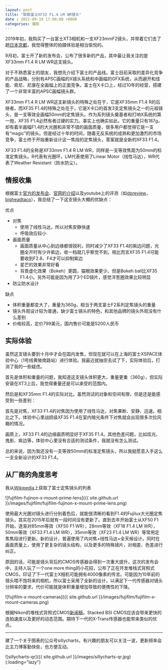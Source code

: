 ```yaml
---
layout: post
title: "聊聊富士XF33 F1.4 LM WR镜头"
date : 2021-09-19 17:00:00 +8000
categories: 摄影
---
```


2019年初，我购买了一台富士XT3相机和一支XF23mmF2镜头，并带着它们去了趟[日本京都](https://pprollingstar.com/Kyoto-Trip.html)，我觉得整体的拍摄体验是相当愉悦的。

9月初，富士开了新的发布会，公布了很多新的产品，其中最让我关注的是XF33mm F1.4 R LM WR这支镜头。

对于不熟悉富士的朋友，我想先介绍下富士的产品线。富士目前采取的差异化竞争的产品战略，分别有APSC画幅的X镜头系统和中画幅的GFX系统，从而避开和佳能、索尼、尼康在全画幅上的正面竞争。富士在X卡口上，经过10年的经营，搭建了一个非常丰富的APSC画幅镜头群。

XF33mm F1.4 R LM WR这支新镜头的特殊之处在于，它是XF35mm F1.4 R的后继者。而XF35 F1.4的特殊之处在于，它是X卡口的首发3支定焦镜头之一的元祖镜头，是一支等效全画幅50mm的定焦镜头。作为系列镜头奠基者和打响X系统的第一炮，XF35 F1.4必然有者过硬的实力。事实上也确实如此，它的重量只有187g，却有着半画幅F1.4的大光圈和非常不错的画面质量，很多用户都觉得它是一支有“magic”的镜头。但是经过十年的时间，随着无反系统的成熟和更加激烈的市场竞争，富士终于开始重新设计这一焦段的定焦镜头，答案就是全新的XF33 F1.4。

XF33 F1.4的全称是XF33mm F1.4 R LM WR，同样是一支等效焦距为50mm的标准定焦镜头。R代表有光圈环，LM代表使用了Linear Motor（线性马达），WR代表了Weather Resistant（防水防尘）。

## 情报收集

根据富士[官方的发布会](https://www.youtube.com/watch?v=3Bd8Oy4DDCA)、[官网的介绍](https://fujifilm-x.com/zh-cn/products/lenses/xf33mmf14-r-lm-wr/)以及youtube上的评测（如[dpreview](https://www.youtube.com/watch?v=pZVvpD0fUX4)，[bigheadtaco](https://www.youtube.com/watch?v=B4sxeIjg1jc)），我总结了一下这支镜头大概的优缺点：

优点

- 对焦
  - 使用了线性马达，所以对焦安静快速
  - 呼吸效应较小
- 画面质量
  - 画面质量从中心到边缘都很锐利，同时减少了XF33 F1.4的紫边问题，光圈全开时有少许紫边，收一档就几乎察觉不到，相比而言XF35 F1.4可能要收到F2.8、F4才可以抑制紫边
  - 星芒的效果非常好看
  - 背景虚化效果（Bokeh）更圆，猫眼效果更少。但是Bokeh ball比XF35 F1.4小。另外可能是因为用了3个ED镜片，感觉洋葱圈效果比较明显
- 防尘防水设计

缺点

- 体积重量都变大了，重量为360g，相当于两支富士F2系列定焦镜头的重量
- 镜头外观设计较为普通，缺少富士镜头的特色，和其他品牌的镜头外观没有什么差别
- 价格较高，定价799美元，国内售价可能是5200人民币

## 实际体验

虽然这支镜头要到十月中才会在国内发售，但现在就可以在上海的富士XSPACE体验中心（1号线黄陂南路站）进行体验。我最近就抽空去试了下，实际体验后，打消了我的一些疑虑。

首先是体积和重量的问题，我知道这支镜头体积更大，重量更重（360g），但实际安装在XT3上后，我觉得重量还是可以承受的范围内。

然后是和XF35mm F1.4的实际对比。虽然测试的对象和空间有限，但是还是能感受到一些差别：

首先是对焦，XF33 F1.4的对焦因为使用了线性马达，对焦果断、安静、迅速。相比之下。体验中心里战损级XF35 F1.4在室内暗光条件下对焦就会出现很多次拉风箱的情况。

画质上，XF33 F1.4的边缘画质明显好于XF35 F1.4。其他色差问题，比如炫光、鬼影、紫边等，体验中心里没有合适的测试条件，我就没有怎么测试。

总的来说，因为我还没有一支等效50mm的标准定焦镜头，所以我挺愿意入手这么一支全新设计的XF33 F1.4。

## 从厂商的角度思考

我从[Wikipedia](https://en.wikipedia.org/wiki/Fujifilm_X-mount)上获取了富士定焦镜头的列表

![fujifilm-fujinon-x-mount-prime-lens]({{ site.github.url }}/images/fujifilm/fujifilm-fujinon-x-mount-prime-lens.png)

使用最大光圈对镜头进行分别着色后，就能很清晰的看到F1.4的Fujilux大光圈定焦镜头，其实在2015年后就有一段时间没有更新了。直到去年开始富士从XF50 F1开始，逐渐对85mm等效（XF50 F1 WR），28mm等效（XF18 F1.4 LM WR），50mm等效（XF33 F1.4 LM WR），35mm等效（XF23 F1.4 LM WR）等常用定焦焦段进行更新。新的设计，普遍使用了内对焦+线性马达+全天候设计。同时在画面质量上，使用了更复杂的镜头结构，以及更多的特殊镜片，对相差、色差进行纠正。

原因的话，可能是镜头背后的CMOS传感器会得到一次重大提升。这次的发布会中，主持人玩了一个one more thing的小花招，公布了正在开发堆栈式背照式CMOS，印证了下一代富士X相机可能拥有4000像素的传言。可能因为10年前的镜头喂不饱将来的相机，所以富士采用了全新的设计，以满足下一代传感器对镜头分辨率的要求，代价可能就是体积重量增加导致的便携性的下降。

![fujifilm-x-mount-cameras]({{ site.github.url }}/images/fujifilm/fujifilm-x-mount-cameras.png)

根据Nikon的堆栈式背照式CMOS[新闻稿](https://www.nikon.com/news/2021/0303_cmos_01.htm)，Stacked BSI CMOS应该会带来更快的连拍速度以及更好的动态范围。期待下一代的X-Trans传感器也能带来类似的优点。

---

建了一个关于图表的公众号sillycharts，有兴趣的朋友可以关注一波，更新频率会比主力博客勤快些，也方便互动。

![sillycharts-qr]({{ site.github.url }}/images/sillycharts-qr.jpg){:loading="lazy"}



